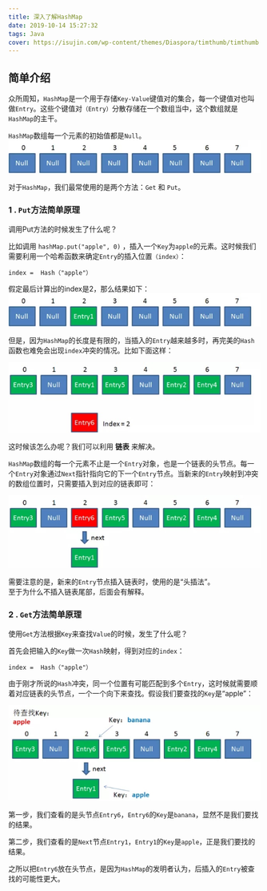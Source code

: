 ```yaml
---
title: 深入了解HashMap
date: 2019-10-14 15:27:32
tags: Java
cover: https://isujin.com/wp-content/themes/Diaspora/timthumb/timthumb.php?src=https://isujin.com/wp-content/uploads/2017/03/wallhaven-279676.jpg
---
```



## 简单介绍 

众所周知，`HashMap`是一个用于存储`Key-Value`键值对的集合，每一个键值对也叫做`Entry`。这些个键值对`（Entry）`分散存储在一个数组当中，这个数组就是`HashMap`的主干。

`HashMap`数组每一个元素的初始值都是`Null`。  
![HashMap](深入了解HashMap/HashMap数组初始值.jpg)

对于`HashMap`，我们最常使用的是两个方法：`Get` 和 `Put`。  

### 1 . `Put`方法简单原理
调用Put方法的时候发生了什么呢？

比如调用 `hashMap.put("apple", 0)` ，插入一个`Key`为`apple`的元素。这时候我们需要利用一个哈希函数来确定`Entry`的插入位置`（index）`：

```
index =  Hash（"apple"）
```
假定最后计算出的index是2，那么结果如下：
![HashMap](深入了解HashMap/HeshMapPut插入图.jpg)

但是，因为`HashMap`的长度是有限的，当插入的`Entry`越来越多时，再完美的`Hash`函数也难免会出现`index`冲突的情况。比如下面这样：

![HashMap](深入了解HashMap/Hash函数也难免会出现index冲突.jpg)

这时候该怎么办呢？我们可以利用 **链表** 来解决。

`HashMap`数组的每一个元素不止是一个`Entry`对象，也是一个链表的头节点。每一个`Entry`对象通过`Next`指针指向它的下一个`Entry`节点。当新来的`Entry`映射到冲突的数组位置时，只需要插入到对应的链表即可：

![HashMap](深入了解HashMap/HashMap数组链表.jpg)

需要注意的是，新来的`Entry`节点插入链表时，使用的是“头插法”。  
至于为什么不插入链表尾部，后面会有解释。

### 2 . `Get`方法简单原理

使用`Get`方法根据`Key`来查找`Value`的时候，发生了什么呢？

首先会把输入的`Key`做一次`Hash`映射，得到对应的`index`：

```
index =  Hash（"apple"）
```
由于刚才所说的`Hash`冲突，同一个位置有可能匹配到多个`Entry`，这时候就需要顺着对应链表的头节点，一个一个向下来查找。假设我们要查找的`Key`是“apple”：

![HashMap](深入了解HashMap/HashMapget链表.jpg)

第一步，我们查看的是头节点`Entry6`，`Entry6`的`Key`是`banana`，显然不是我们要找的结果。

第二步，我们查看的是`Next`节点`Entry1`，`Entry1`的`Key`是`apple`，正是我们要找的结果。

之所以把`Entry6`放在头节点，是因为`HashMap`的发明者认为，后插入的`Entry`被查找的可能性更大。